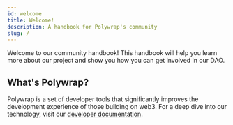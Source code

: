 ```yaml
---
id: welcome
title: Welcome!
description: A handbook for Polywrap's community
slug: /
---
```


Welcome to our community handbook! This handbook will help you learn more about our project and show you how you can get involved in our DAO.

## What's Polywrap?

Polywrap is a set of developer tools that significantly improves the development experience of those building on web3. For a deep dive into our technology, visit our [developer documentation](https://docs.polywrap.io/).

<!-- ## Joining the Polywrap Community

Whether you're a seasoned developer or someone who's interested in learning more about our technology, we invite you to join our community.

The best way to get in contact with us is through our [Discord server](https://discord.com/invite/bGsqQrNhqd).

Once you've joined, feel free to drop an intro in the `#intros` channel or let us know how you'd like to contribute.

## Contributing to the Polywrap DAO

We're always looking for community members to bring their talent and creativity to build the future of web3.

There are two types of contributors: Community and Core.

### Community Contributors

These are members of the community who are interesting in contributing to the DAO on a short-term project. The projects can be ones that are defined by the Polywrap team or one that you're interested in proposing to the DAO.

For more information on contributing as a **Community Contributor**, visit our [Community Contribution guide](/contributor-guide/community-contributors).

### Core Contributors

These are contributors who are part of the core team. They work on long-term projects that have detailed roadmap and milestones.

Visit our [Core Contributor guide](/contributor-guide/core-contributors) to get started. -->
